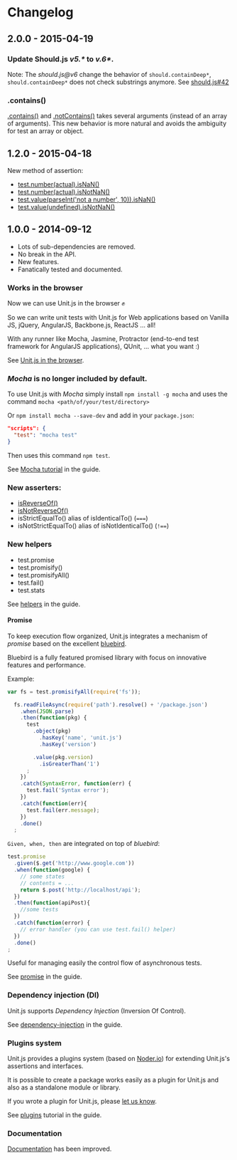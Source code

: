 # Changelog

## 2.0.0 - 2015-04-19

### Update Should.js _v5.*_ to _v.6*_.

Note: The _should.js@v6_ change the behavior of `should.containDeep*`, `should.containDeep*` does not check substrings anymore.
See [should.js#42](https://github.com/shouldjs/should.js/issues/42)

### .contains()

[.contains()](http://unitjs.com/api/value.html#contains) and [.notContains()](http://unitjs.com/api/value.html#notContains) takes several arguments (instead of an array of arguments). This new behavior is more natural and avoids the ambiguity for test an array or object.


## 1.2.0 - 2015-04-18

New method of assertion:

 * [test.number(actual).isNaN()](http://unitjs.com/api/number.html#isNaN)
 * [test.number(actual).isNotNaN()](http://unitjs.com/api/number.html#isNotNaN)
 * [test.value(parseInt('not a number', 10)).isNaN()](http://unitjs.com/api/value.html#isNaN)
 * [test.value(undefined).isNotNaN()](http://unitjs.com/api/value.html#isNotNaN)

## 1.0.0 - 2014-09-12

  * Lots of sub-dependencies are removed.
  * No break in the API.
  * New features.
  * Fanatically tested and documented.


### Works in the browser

Now we can use Unit.js in the browser :fist:

So we can write unit tests with Unit.js for Web applications based on Vanilla JS, jQuery, AngularJS, Backbone.js, ReactJS ... all!

With any runner like Mocha, Jasmine, Protractor (end-to-end test framework for AngularJS applications), QUnit, ... what you want :)

See [Unit.js in the browser](http://unitjs.com/guide/browser.html).


### _Mocha_ is no longer included by default.

To use Unit.js with _Mocha_ simply install `npm install -g mocha`
and uses the command `mocha <path/of/your/test/directory>`

Or `npm install mocha --save-dev` and add in your `package.json`:

```json
"scripts": {
  "test": "mocha test"
}
```
Then uses this command `npm test`.

See [Mocha tutorial](http://unitjs.com/guide/mocha.html) in the guide.


### New asserters:

  * [isReverseOf()](http://unitjs.com/api/value.html#isReverseOf)
  * [isNotReverseOf()](http://unitjs.com/api/value.html#isNotReverseOf)
  * isStrictEqualTo() alias of isIdenticalTo() (`===`)
  * isNotStrictEqualTo() alias of isNotIdenticalTo() (`!==`)


### New helpers

  * test.promise
  * test.promisify()
  * test.promisifyAll()
  * test.fail()
  * test.stats

See [helpers](http://unitjs.com/guide/helpers.html) in the guide.


#### Promise

To keep execution flow organized, Unit.js integrates a mechanism of _promise_ based on the excellent [bluebird](https://github.com/petkaantonov/bluebird).

Bluebird is a fully featured promised library with focus on innovative features and performance.

Example:

```js
var fs = test.promisifyAll(require('fs'));

  fs.readFileAsync(require('path').resolve() + '/package.json')
    .when(JSON.parse)
    .then(function(pkg) {
      test
        .object(pkg)
          .hasKey('name', 'unit.js')
          .hasKey('version')

        .value(pkg.version)
          .isGreaterThan('1')
      ;
    })
    .catch(SyntaxError, function(err) {
      test.fail('Syntax error');
    })
    .catch(function(err){
      test.fail(err.message);
    })
    .done()
  ;
```

`Given, when, then` are integrated on top of _bluebird_:

```js
test.promise
  .given($.get('http://www.google.com'))
  .when(function(google) {
    // some states
    // contents = ...
    return $.post('http://localhost/api');
  })
  .then(function(apiPost){
    //some tests
  })
  .catch(function(error) {
    // error handler (you can use test.fail() helper)
  })
  .done()
;
```

Useful for managing easily the control flow of asynchronous tests.

See [promise](http://unitjs.com/guide/promise.html) in the guide.


### Dependency injection (DI)

Unit.js supports _Dependency Injection_ (Inversion Of Control).

See [dependency-injection](http://unitjs.com/guide/dependency-injection.html) in the guide.


### Plugins system

Unit.js provides a plugins system (based on [Noder.io](http://noder.io)) for extending Unit.js's assertions and interfaces.

It is possible to create a package works easily as a plugin for Unit.js and also as a standalone module or library.

If you wrote a plugin for Unit.js, please [let us know](https://github.com/unitjs/unit.js/issues/new?title=[new%20plugin]%20).

See [plugins](http://unitjs.com/guide/plugins.html) tutorial in the guide.


### Documentation

[Documentation](http://unitjs.com) has been improved.
